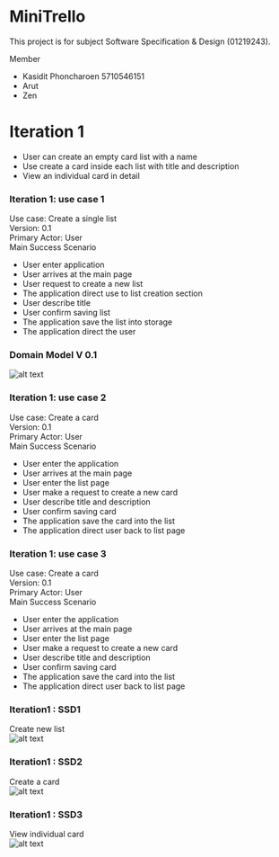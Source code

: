 # MiniTrello

This project is for subject Software Specification & Design (01219243).

Member
  - Kasidit Phoncharoen 5710546151
  - Arut
  - Zen
 
# Iteration 1
* User can create an empty card list with a name  
* Use create a card inside each list with title and description
* View an individual card in detail

### Iteration 1: use case 1   
Use case: Create a single list  
Version: 0.1  
Primary Actor: User  
Main Success Scenario  
* User enter application
* User arrives at the main page
* User request to create a new list
* The application direct use to list creation section
* User describe title
* User confirm saving list
* The application save the list into storage
* The application direct the user

### Domain Model V 0.1  
![alt text](http://www.mx7.com/i/c2d/OW4Z56.png)  

### Iteration 1: use case 2  
Use case: Create a card  
Version: 0.1  
Primary Actor: User  
Main Success Scenario  
* User enter the application
* User arrives at the main page
* User enter the list page
* User make a request to create a new card 
* User describe title and description
* User confirm saving card
* The application save the card into the list
* The application direct user back to list page

### Iteration 1: use case 3
Use case: Create a card  
Version: 0.1  
Primary Actor: User  
Main Success Scenario  
* User enter the application
* User arrives at the main page
* User enter the list page
* User make a request to create a new card 
* User describe title and description
* User confirm saving card
* The application save the card into the list
* The application direct user back to list page

### Iteration1 : SSD1   
Create new list  
![alt text](http://www.mx7.com/i/dce/GPNjU5.png)  
### Iteration1 : SSD2   
Create a card  
![alt text](http://www.mx7.com/i/50e/NnNdGi.png)  
### Iteration1 : SSD3   
View individual card  
![alt text](http://www.mx7.com/i/ef9/vkyKVe.png)  


 


  

